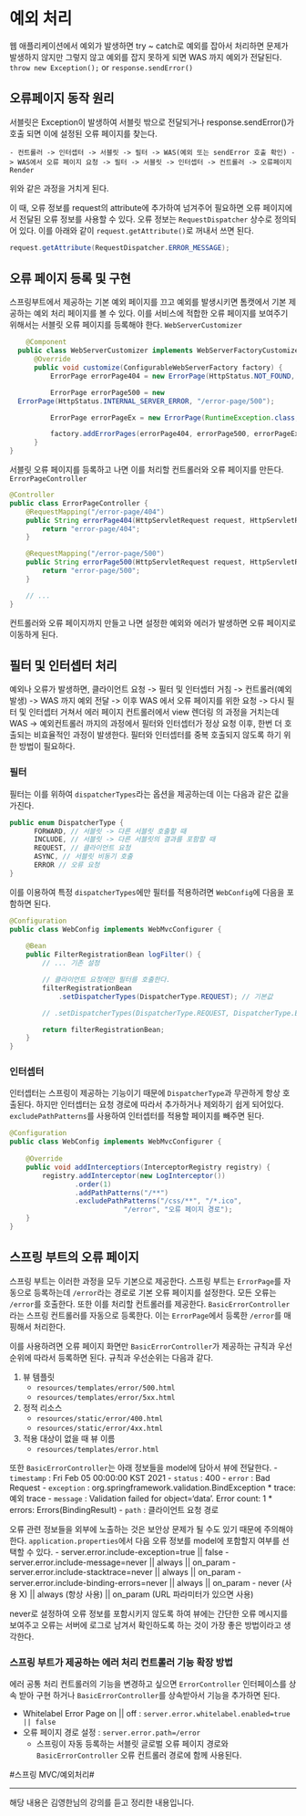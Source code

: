 # 예외 처리
웹 애플리케이션에서 예외가 발생하면 try ~ catch로 예외를 잡아서 처리하면 문제가 발생하지 않지만 그렇지 않고 예외를 잡지 못하게 되면 WAS 까지 예외가 전달된다.
`throw new Exception();` or `response.sendError()`

## 오류페이지 동작 원리
서블릿은 Exception이 발생하여 서블릿 밖으로 전달되거나 response.sendError()가 호출 되면 이에 설정된 오류 페이지를 찾는다.

	- 컨트롤러 -> 인터셉터 -> 서블릿 -> 필터 -> WAS(예외 또는 sendError 호출 확인) -> WAS에서 오류 페이지 요청 -> 필터 -> 서블릿 -> 인터셉터 -> 컨트롤러 -> 오류페이지 Render
위와 같은 과정을 거치게 된다.

이 때, 오류 정보를 request의 attribute에 추가하여 넘겨주어 필요하면 오류 페이지에서 전달된 오류 정보를 사용할 수 있다. 오류 정보는 `RequestDispatcher` 상수로 정의되어 있다. 이를 아래와 같이 `request.getAttribute()`로 꺼내서 쓰면 된다.
```java
request.getAttribute(RequestDispatcher.ERROR_MESSAGE);
```


## 오류 페이지 등록 및 구현
스프링부트에서 제공하는 기본 예외 페이지를 끄고 예외를 발생시키면 톰캣에서 기본 제공하는 예외 처리 페이지를 볼 수 있다. 이를 서비스에 적합한 오류 페이지를 보여주기 위해서는 서블릿 오류 페이지를 등록해야 한다.
`WebServerCustomizer`
```java
	@Component 
  public class WebServerCustomizer implements WebServerFactoryCustomizer<ConfigurableWebServerFactory> {
      @Override
      public void customize(ConfigurableWebServerFactory factory) {
          ErrorPage errorPage404 = new ErrorPage(HttpStatus.NOT_FOUND, "/error-page/404");

          ErrorPage errorPage500 = new
  ErrorPage(HttpStatus.INTERNAL_SERVER_ERROR, "/error-page/500");

          ErrorPage errorPageEx = new ErrorPage(RuntimeException.class, "/error-page/500");

          factory.addErrorPages(errorPage404, errorPage500, errorPageEx);
      }
}
```

서블릿 오류 페이지를 등록하고 나면 이를 처리할 컨트롤러와 오류 페이지를 만든다.
`ErrorPageController`
```java
@Controller
public class ErrorPageController {
	@RequestMapping("/error-page/404")
	public String errorPage404(HttpServletRequest request, HttpServletResponse response) {
		return "error-page/404";
	}

	@RequestMapping("/error-page/500")
	public String errorPage500(HttpServletRequest request, HttpServletResponse response) {
		return "error-page/500";
	}

	// ...
}
```

컨트롤러와 오류 페이지까지 만들고 나면 설정한 예외와 에러가 발생하면 오류 페이지로 이동하게 된다. 

## 필터 및 인터셉터 처리
예외나 오류가 발생하면, 클라이언트 요청 -> 필터 및 인터셉터 거침 -> 컨트롤러(예외 발생) -> WAS 까지 예외 전달 -> 이후 WAS 에서 오류 페이지를 위한 요청 -> 다시 필터 및 인터셉터 거쳐서 에러 페이지 컨트롤러에서 view 렌더링 의 과정을 거치는데 WAS -> 예외컨트롤러 까지의 과정에서 필터와 인터셉터가 정상 요청 이후, 한번 더 호출되는 비효율적인 과정이 발생한다.
필터와 인터셉터를 중복 호출되지 않도록 하기 위한 방법이 필요하다.

### 필터
필터는 이를 위하여 `dispatcherTypes`라는 옵션을 제공하는데 이는 다음과 같은 값을 가진다.
```java
public enum DispatcherType {
      FORWARD, // 서블릿 -> 다른 서블릿 호출할 때
      INCLUDE, // 서블릿 -> 다른 서블릿의 결과를 포함할 때
      REQUEST, // 클라이언트 요청
      ASYNC, // 서블릿 비동기 호출
      ERROR // 오류 요청
} 
```

이를 이용하여 특정 `dispatcherTypes`에만 필터를 적용하려면 `WebConfig`에 다음을 포함하면 된다.
```java
@Configuration
public class WebConfig implements WebMvcConfigurer {
	
	@Bean
	public FilterRegistrationBean logFilter() {
		// ... 기존 설정

		// 클라이언트 요청에만 필터를 호출한다.
		filterRegistrationBean
			.setDispatcherTypes(DispatcherType.REQUEST); // 기본값

		// .setDispatcherTypes(DispatcherType.REQUEST, DispatcherType.ERROR) 이처럼 여러 타입을 넣을 수도 있다.

		return filterRegistrationBean;
	}
}
```


### 인터셉터
인터셉터는 스프링이 제공하는 기능이기 때문에 `DispatcherType`과 무관하게 항상 호출된다. 하지만 인터셉터는 요청 경로에 따라서 추가하거나 제외하기 쉽게 되어있다. `excludePathPatterns`를 사용하여 인터셉터를 적용할 페이지를 빼주면 된다.

```java
@Configuration
public class WebConfig implements WebMvcConfigurer {
	
	@Override
	public void addInterceptiors(InterceptorRegistry registry) {
		registry.addInterceptor(new LogInterceptor())
				.order(1)
				.addPathPatterns("/**")
				.excludePathPatterns("/css/**", "/*.ico", 
							"/error", "오류 페이지 경로");
	}
}
```



## 스프링 부트의 오류 페이지
스프링 부트는 이러한 과정을 모두 기본으로 제공한다. 스프링 부트는 `ErrorPage`를 자동으로 등록하는데 `/error`라는 경로로 기본 오류 페이지를 설정한다. 모든 오류는 `/error`를 호출한다. 또한 이를 처리할 컨트롤러를 제공한다. `BasicErrorController`라는 스프링 컨트롤러를 자동으로 등록한다. 이는 `ErrorPage`에서 등록한 `/error`를 매핑해서 처리한다.

이를 사용하려면 오류 페이지 화면만 `BasicErrorController`가 제공하는 규칙과 우선순위에 따라서 등록하면 된다.  규칙과 우선순위는 다음과 같다.
1. 뷰 템플릿
	- `resources/templates/error/500.html`
	- `resources/templates/error/5xx.html`
2. 정적 리소스
	- `resources/static/error/400.html`
	- `resources/static/error/4xx.html`
3. 적용 대상이 없을 때 뷰 이름
	- `resources/templates/error.html`

또한 `BasicErrorController`는 아래 정보들을 model에 담아서 뷰에 전달한다.
	- `timestamp` : Fri Feb 05 00:00:00 KST 2021
	- `status` : 400
	- `error` : Bad Request
	- `exception` : org.springframework.validation.BindException * trace: 예외 trace 
	- `message` : Validation failed for object=‘data’. Error count: 1 * errors: Errors(BindingResult)
	- `path` : 클라이언트 요청 경로 

오류 관련 정보들을 외부에 노출하는 것은 보안상 문제가 될 수도 있기 때문에 주의해야한다. `application.properties`에서 다음 오류 정보를 model에 포함할지 여부를 선택할 수 있다.
	- server.error.include-exception=true || false
	- server.error.include-message=never || always || on_param 
	- server.error.include-stacktrace=never || always || on_param
	- server.error.include-binding-errors=never || always || on_param
		- never (사용 X) || always (항상 사용) || on_param (URL 파라미터가 있으면 사용)

never로 설정하여 오류 정보를 포함시키지 않도록 하여 뷰에는 간단한 오류 메시지를 보여주고 오류는 서버에 로그로 남겨서 확인하도록 하는 것이 가장 좋은 방법이라고 생각한다.


### 스프링 부트가 제공하는 에러 처리 컨트롤러 기능 확장 방법
에러 공통 처리 컨트롤러의 기능을 변경하고 싶으면 `ErrorController` 인터페이스를 상속 받아 구현 하거나 `BasicErrorController`를 상속받아서 기능을 추가하면 된다.


- Whitelabel Error Page on || off : `server.error.whitelabel.enabled=true || false`
- 오류 페이지 경로 설정 : `server.error.path=/error`
	- 스프링이 자동 등록하는 서블릿 글로벌 오류 페이지 경로와 `BasicErrorController` 오류 컨트롤러 경로에 함께 사용된다.

#스프링 MVC/예외처리#

---
해당 내용은 김영한님의 강의를 듣고 정리한 내용입니다.